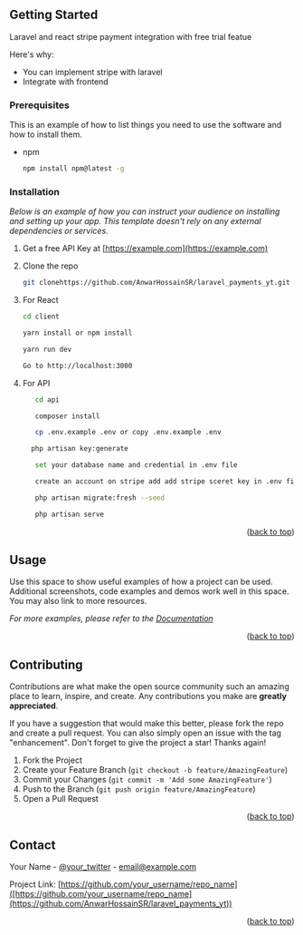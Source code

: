 ## Getting Started

Laravel and react stripe payment integration with free trial featue

Here's why:

- You can implement stripe with laravel
- Integrate with frontend

### Prerequisites

This is an example of how to list things you need to use the software and how to install them.

- npm

  ```sh
  npm install npm@latest -g
  ```

### Installation

_Below is an example of how you can instruct your audience on installing and setting up your app. This template doesn't rely on any external dependencies or services._

1. Get a free API Key at [https://example.com](https://example.com)
2. Clone the repo

   ```sh
   git clonehttps://github.com/AnwarHossainSR/laravel_payments_yt.git
   ```

3. For React

   ```sh
   cd client
   ```
   ```sh
   yarn install or npm install
   ```
    ```sh
   yarn run dev
   ```
   
    ```sh
    Go to http://localhost:3000
   ```

4. For API

   ```sh
      cd api
   ```
   ```sh
      composer install
   ```
   ```sh
      cp .env.example .env or copy .env.example .env
   ```
    ```sh
      php artisan key:generate
   ```
   ```sh
      set your database name and credential in .env file
   ```
   ```sh
      create an account on stripe add add stripe sceret key in .env file
   ```
   ```sh
      php artisan migrate:fresh --seed
   ```
   ```sh
      php artisan serve
   ```
   

<p align="right">(<a href="#readme-top">back to top</a>)</p>

<!-- USAGE EXAMPLES -->

## Usage

Use this space to show useful examples of how a project can be used. Additional screenshots, code examples and demos work well in this space. You may also link to more resources.

_For more examples, please refer to the [Documentation](https://example.com)_

<p align="right">(<a href="#readme-top">back to top</a>)</p>


<!-- CONTRIBUTING -->

## Contributing

Contributions are what make the open source community such an amazing place to learn, inspire, and create. Any contributions you make are **greatly appreciated**.

If you have a suggestion that would make this better, please fork the repo and create a pull request. You can also simply open an issue with the tag "enhancement".
Don't forget to give the project a star! Thanks again!

1. Fork the Project
2. Create your Feature Branch (`git checkout -b feature/AmazingFeature`)
3. Commit your Changes (`git commit -m 'Add some AmazingFeature'`)
4. Push to the Branch (`git push origin feature/AmazingFeature`)
5. Open a Pull Request

<p align="right">(<a href="#readme-top">back to top</a>)</p>

<!-- CONTACT -->

## Contact

Your Name - [@your_twitter](https://twitter.com/mahedianwar) - email@example.com

Project Link: [https://github.com/your_username/repo_name]([https://github.com/your_username/repo_name](https://github.com/AnwarHossainSR/laravel_payments_yt))

<p align="right">(<a href="#readme-top">back to top</a>)</p>
